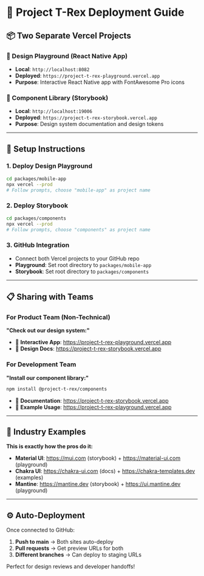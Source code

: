 # 🚀 Project T-Rex Deployment Guide

## 📦 Two Separate Vercel Projects

### 🎨 Design Playground (React Native App)
- **Local**: `http://localhost:8082`
- **Deployed**: `https://project-t-rex-playground.vercel.app`
- **Purpose**: Interactive React Native app with FontAwesome Pro icons

### 🧩 Component Library (Storybook)
- **Local**: `http://localhost:19006` 
- **Deployed**: `https://project-t-rex-storybook.vercel.app`
- **Purpose**: Design system documentation and design tokens

---

## 🔧 Setup Instructions

### 1. Deploy Design Playground
```bash
cd packages/mobile-app
npx vercel --prod
# Follow prompts, choose "mobile-app" as project name
```

### 2. Deploy Storybook
```bash
cd packages/components  
npx vercel --prod
# Follow prompts, choose "components" as project name
```

### 3. GitHub Integration
- Connect both Vercel projects to your GitHub repo
- **Playground**: Set root directory to `packages/mobile-app`
- **Storybook**: Set root directory to `packages/components`

---

## 📋 Sharing with Teams

### For Product Team (Non-Technical)
**"Check out our design system:"**
- 🎨 **Interactive App**: https://project-t-rex-playground.vercel.app
- 📖 **Design Docs**: https://project-t-rex-storybook.vercel.app

### For Development Team  
**"Install our component library:"**
```bash
npm install @project-t-rex/components
```
- 📖 **Documentation**: https://project-t-rex-storybook.vercel.app
- 🎯 **Example Usage**: https://project-t-rex-playground.vercel.app

---

## 🏢 Industry Examples

**This is exactly how the pros do it:**
- **Material UI**: https://mui.com (storybook) + https://material-ui.com (playground)
- **Chakra UI**: https://chakra-ui.com (docs) + https://chakra-templates.dev (examples)
- **Mantine**: https://mantine.dev (storybook) + https://ui.mantine.dev (playground)

---

## ⚙️ Auto-Deployment

Once connected to GitHub:
1. **Push to main** → Both sites auto-deploy
2. **Pull requests** → Get preview URLs for both
3. **Different branches** → Can deploy to staging URLs

Perfect for design reviews and developer handoffs!
